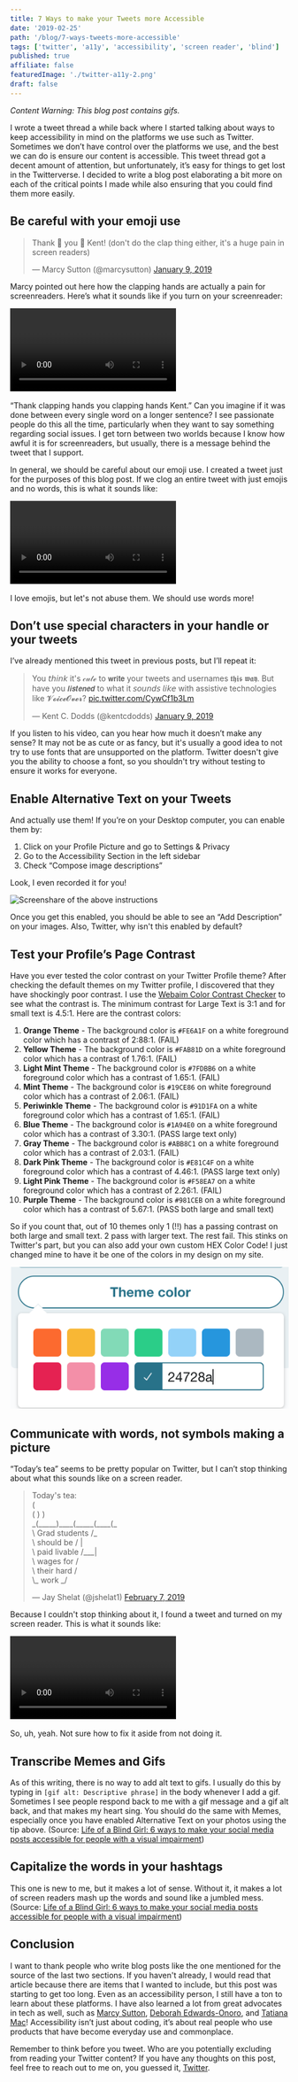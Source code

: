 ```yaml
---
title: 7 Ways to make your Tweets more Accessible
date: '2019-02-25'
path: '/blog/7-ways-tweets-more-accessible'
tags: ['twitter', 'a11y', 'accessibility', 'screen reader', 'blind']
published: true
affiliate: false
featuredImage: './twitter-a11y-2.png'
draft: false
---
```


_Content Warning: This blog post contains gifs._

I wrote a tweet thread a while back where I started talking about ways to keep accessibility in mind on the platforms we use such as Twitter. Sometimes we don’t have control over the platforms we use, and the best we can do is ensure our content is accessible. This tweet thread got a decent amount of attention, but unfortunately, it’s easy for things to get lost in the Twitterverse. I decided to write a blog post elaborating a bit more on each of the critical points I made while also ensuring that you could find them more easily.

## Be careful with your emoji use

<blockquote class="twitter-tweet" data-lang="en"><p lang="en" dir="ltr">Thank 👏 you 👏 Kent! (don&#39;t do the clap thing either, it&#39;s a huge pain in screen readers)</p>&mdash; Marcy Sutton (@marcysutton) <a href="https://twitter.com/marcysutton/status/1083074150749503488?ref_src=twsrc%5Etfw">January 9, 2019</a></blockquote>

Marcy pointed out here how the clapping hands are actually a pain for screenreaders. Here’s what it sounds like if you turn on your screenreader:

<video controls>
  <source src="/marcy-sutton-clapping-tweet.mp4" type="video/mp4" />
</video>

“Thank clapping hands you clapping hands Kent.” Can you imagine if it was done between every single word on a longer sentence? I see passionate people do this all the time, particularly when they want to say something regarding social issues. I get torn between two worlds because I know how awful it is for screenreaders, but usually, there is a message behind the tweet that I support.

In general, we should be careful about our emoji use. I created a tweet just for the purposes of this blog post. If we clog an entire tweet with just emojis and no words, this is what it sounds like:

<video controls>
  <source src="/emojis-screenreader.mp4" type="video/mp4" />
</video>

I love emojis, but let's not abuse them. We should use words more!

## Don’t use special characters in your handle or your tweets

I’ve already mentioned this tweet in previous posts, but I’ll repeat it:

<blockquote class="twitter-tweet" data-lang="en"><p lang="en" dir="ltr">You 𝘵𝘩𝘪𝘯𝘬 it&#39;s 𝒸𝓊𝓉ℯ to 𝘄𝗿𝗶𝘁𝗲 your tweets and usernames 𝖙𝖍𝖎𝖘 𝖜𝖆𝖞. But have you 𝙡𝙞𝙨𝙩𝙚𝙣𝙚𝙙 to what it 𝘴𝘰𝘶𝘯𝘥𝘴 𝘭𝘪𝘬𝘦 with assistive technologies like 𝓥𝓸𝓲𝓬𝓮𝓞𝓿𝓮𝓻? <a href="https://t.co/CywCf1b3Lm">pic.twitter.com/CywCf1b3Lm</a></p>&mdash; Kent C. Dodds (@kentcdodds) <a href="https://twitter.com/kentcdodds/status/1083073242330361856?ref_src=twsrc%5Etfw">January 9, 2019</a></blockquote>

If you listen to his video, can you hear how much it doesn’t make any sense? It may not be as cute or as fancy, but it's usually a good idea to not try to use fonts that are unsupported on the platform. Twitter doesn't give you the ability to choose a font, so you shouldn't try without testing to ensure it works for everyone.

## Enable Alternative Text on your Tweets

And actually use them! If you’re on your Desktop computer, you can enable them by:

1. Click on your Profile Picture and go to Settings & Privacy
2. Go to the Accessibility Section in the left sidebar
3. Check “Compose image descriptions”

Look, I even recorded it for you!

![Screenshare of the above instructions](https://media.giphy.com/media/wJ51taGkDDNftOFMPt/giphy.gif)

Once you get this enabled, you should be able to see an “Add Description” on your images. Also, Twitter, why isn't this enabled by default?

## Test your Profile’s Page Contrast

Have you ever tested the color contrast on your Twitter Profile theme? After checking the default themes on my Twitter profile, I discovered that they have shockingly poor contrast. I use the [Webaim Color Contrast Checker](https://webaim.org/resources/contrastchecker/) to see what the contrast is. The minimum contrast for Large Text is 3:1 and for small text is 4.5:1. Here are the contrast colors:

1. **Orange Theme** - The background color is `#FE6A1F` on a white foreground color which has a contrast of 2:88:1. (FAIL)
2. **Yellow Theme** - The background color is `#FAB81D` on a white foreground color which has a contrast of 1.76:1. (FAIL)
3. **Light Mint Theme** - The background color is `#7FDBB6` on a white foreground color which has a contrast of 1.65:1. (FAIL)
4. **Mint Theme** - The background color is `#19CE86` on white foreground color which has a contrast of 2.06:1. (FAIL)
5. **Periwinkle Theme** - The background color is `#91D1FA` on a white foreground color which has a contrast of 1.65:1. (FAIL)
6. **Blue Theme** - The background color is `#1A94E0` on a white foreground color which has a contrast of 3.30:1. (PASS large text only)
7. **Gray Theme** - The background color is `#ABB8C1` on a white foreground color which has a contrast of 2.03:1. (FAIL)
8. **Dark Pink Theme** - The background color is `#E81C4F` on a white foreground color which has a contrast of 4.46:1. (PASS large text only)
9. **Light Pink Theme** - The background color is `#F58EA7` on a white foreground color which has a contrast of 2.26:1. (FAIL)
10. **Purple Theme** - The background color is `#981CEB` on a white foreground color which has a contrast of 5.67:1. (PASS both large and small text)

So if you count that, out of 10 themes only 1 (!!) has a passing contrast on both large and small text. 2 pass with larger text. The rest fail. This stinks on Twitter's part, but you can also add your own custom HEX Color Code! I just changed mine to have it be one of the colors in my design on my site.

![Twitter Theme Selector with a bunch of different rainbow colors to select for your profile.](./hex-value-twitter.png)

## Communicate with words, not symbols making a picture

“Today’s tea” seems to be pretty popular on Twitter, but I can’t stop thinking about what this sounds like on a screen reader.

<blockquote class="twitter-tweet" data-lang="en"><p lang="en" dir="ltr">Today&#39;s tea:<br/>                      (<br/>            (           )        )<br/>_(_____)____(_____(____(_<br/> \          Grad students /_<br/>   \       should be         /    |<br/>     \      paid livable    /___|<br/>       \    wages for     /<br/>         \   their hard   /<br/>           \_   work     _/</p>&mdash; Jay Shelat (@jshelat1) <a href="https://twitter.com/jshelat1/status/1093314977077911558?ref_src=twsrc%5Etfw">February 7, 2019</a></blockquote>

Because I couldn't stop thinking about it, I found a tweet and turned on my screen reader. This is what it sounds like:

<video controls>
  <source src="todays-tea.mov" />
</video>

So, uh, yeah. Not sure how to fix it aside from not doing it.

## Transcribe Memes and Gifs

As of this writing, there is no way to add alt text to gifs. I usually do this by typing in `[gif alt: Descriptive phrase]` in the body whenever I add a gif. Sometimes I see people respond back to me with a gif message and a gif alt back, and that makes my heart sing. You should do the same with Memes, especially once you have enabled Alternative Text on your photos using the tip above. (Source: [Life of a Blind Girl: 6 ways to make your social media posts accessible for people with a visual impairment](https://lifeofablindgirl.com/2018/10/31/6-ways-to-make-your-social-media-posts-accessible-for-people-with-a-visual-impairment/))

## Capitalize the words in your hashtags

This one is new to me, but it makes a lot of sense. Without it, it makes a lot of screen readers mash up the words and sound like a jumbled mess. (Source: [Life of a Blind Girl: 6 ways to make your social media posts accessible for people with a visual impairment](https://lifeofablindgirl.com/2018/10/31/6-ways-to-make-your-social-media-posts-accessible-for-people-with-a-visual-impairment/))

## Conclusion

I want to thank people who write blog posts like the one mentioned for the source of the last two sections. If you haven't already, I would read that article because there are items that I wanted to include, but this post was starting to get too long. Even as an accessibility person, I still have a ton to learn about these platforms. I have also learned a lot from great advocates in tech as well, such as [Marcy Sutton](https://twitter.com/marcysutton), [Deborah Edwards-Onoro](https://twitter.com/redcrew), and [Tatiana Mac](https://twitter.com/tatianatmac)! Accessibility isn’t just about coding, it’s about real people who use products that have become everyday use and commonplace.

Remember to think before you tweet. Who are you potentially excluding from reading your Twitter content? If you have any thoughts on this post, feel free to reach out to me on, you guessed it, [Twitter](https://twitter.com/LittleKope/).
